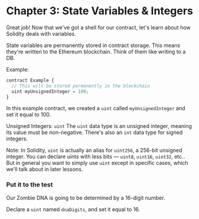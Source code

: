 # Chapter 3: State Variables & Integers
Great job! Now that we've got a shell for our contract, let's learn about how Solidity deals with variables.

State variables are permanently stored in contract storage. This means they're written to the Ethereum blockchain. Think of them like writing to a DB.

Example:
```js
contract Example {
  // This will be stored permanently in the blockchain
  uint myUnsignedInteger = 100;
}
```
In this example contract, we created a `uint` called `myUnsignedInteger` and set it equal to 100.

Unsigned Integers: `uint`
The `uint` data type is an unsigned integer, meaning its value must be non-negative. There's also an `int` data type for signed integers.

Note: In Solidity, `uint` is actually an alias for `uint256`, a 256-bit unsigned integer. You can declare uints with less bits — `uint8`, `uint16`, `uint32`, etc.. But in general you want to simply use `uint` except in specific cases, which we'll talk about in later lessons.

### Put it to the test
Our Zombie DNA is going to be determined by a 16-digit number.

Declare a `uint` named `dnaDigits`, and set it equal to 16.